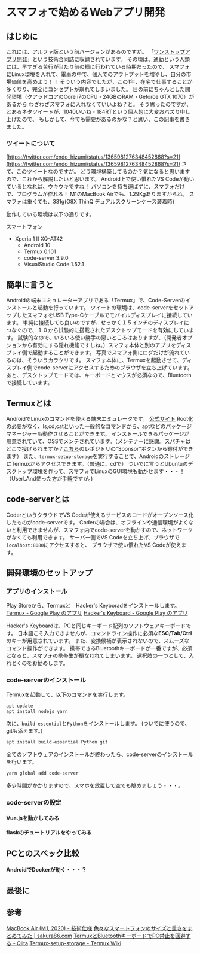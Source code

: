 # スマフォで始めるWebアプリ開発

## はじめに

これには、アルファ版という前バージョンがあるのですが。
「[ワンストップアプリ開発](https://booth.pm/ja/items/1733776)」という技術合同誌に収録されています。
その頃は、通勤という人類には、早すぎる苦行が当たり前の様に行われている時期だったので、
スマフォにLinux環境を入れて、電車の中で、個人でのアウトプットを増やし、自分の市場価値を高めよう！！
そういう内容でしたが、この1年、在宅で仕事することが多くなり、完全にコンセプトが崩れてしまいました。
目の前にちゃんとした開発環境（クアッドコアのCore i7のCPU・24GBのRAM・Geforce GTX 1070）があるから
わざわざスマフォに入れなくていいよね？と。
そう思ったのですが、とあるネタツイートが、1040いいね・184RTという個人的に大変おバズり申し上げたので、
もしかして、今でも需要があるのかな？と思い、この記事を書きました。

### ツイートについて

[https://twitter.com/endo_hizumi/status/1365981276348452868?s=21](https://twitter.com/endo_hizumi/status/1365981276348452868?s=21)
さて、このツイートなのですが。
どう環境構築してるのか？気になると思いますので、これから解説したいと思います。
Android上で使い慣れたVS Codeが動いているとなれば、ウキウキですね！
パソコンを持ち運ばずに、スマフォだけで、プログラムが作れる！
M1のMacBook Airでも、1.29Kgありますからね。
スマフォは重くても、331g(G8X ThinQ デュアルスクリーンケース装着時)

動作している環境は以下の通りです。

スマートフォン

- Xperia 1 II XQ-AT42
  - Android 10
  - Termux 0.101
  - code-server 3.9.0
  - VisualStudio Code 1.52.1

## 簡単に言うと

Androidの端末エミュレーターアプリである「Termux」で、Code-Serverのインストールと起動を行っています。
ツイートの環境は、code-serverをセットアップしたスマフォをUSB Type-Cケーブルでモバイルディスプレイに接続しています。
単純に接続しても良いのですが、せっかく１５インチのディスプレイにつなぐので、１０から試験的に搭載されたデスクトップモードを有効にしています。
試験的なので、いろいろ使い勝手の悪いところはありますが、（開発者オプションから有効にする隠れ機能ですしね。）スマフォ本体と別のアプリをディスプレイ側で起動することができます。
写真でスマフォ側にログだけが流れているのは、そういうカラクリです。
スマフォ本体に、Termuxを起動させて、ディスプレイ側でcode-serverにアクセスするためのブラウザを立ち上げています。
あと、デスクトップモードでは、キーボードとマウスが必須なので、Bluetoothで接続しています。

## Termuxとは

AndroidでLinuxのコマンドを使える端末エミュレータです。
[公式サイト](https://termux.com/)
Root化の必要がなく、ls,cd,catといった一般的なコマンドから、aptなどのパッケージマネージャーも動作させることができます。
インストールできるパッケージが用意されていて、OSSでメンテされています。（メンテナーに感謝。スパチャはどこで投げられますか？[こちら](https://github.com/termux/termux-packages/tree/master/packages)のレポジトリの”Sponsor”ボタンから寄付ができます）
また、`termux-setup-storage`を実行することで、AndroidのストレージにTermuxからアクセスできます。（普通に、cdで）
ついでに言うとUbuntuのデスクトップ環境を作って、スマフォでLinuxのGUI環境も動かせます・・・！（UserLAnd使った方が手軽ですが。)

## code-serverとは

CoderというクラウドでVS Codeが使えるサービスのコードがオープンソース化したものがcode-serverです。
Coderの場合は、オフラインや通信環境がよくないと利用できませんが、スマフォ内でcode-serverを動かすので、ネットワークがなくても利用できます。
サーバー側でVS Codeを立ち上げ、ブラウザで`localhost:8080`にアクセスすると、
ブラウザで使い慣れたVS Codeが使えます。

## 開発環境のセットアップ

### アプリのインストール

Play Storeから、Termuxと　Hacker's Keyboradをインストールします。
[Termux - Google Play のアプリ](https://play.google.com/store/apps/details?id=com.termux&hl=ja&gl=US)
[Hacker&#39;s Keyboard - Google Play のアプリ](https://play.google.com/store/apps/details?id=org.pocketworkstation.pckeyboard&hl=ja&gl=US)

Hacker's Keyboardは、PCと同じキーボード配列のソフトウェアキーボードです。
日本語こそ入力できませんが、コマンドライン操作に必須な**ESC/Tab/Ctrl**のキーが用意されています。
また、変換候補が表示されないので、スムーズなコマンド操作ができます。
携帯できるBluetoothキーボードが一番ですが、必須となると、スマフォの携帯生が損なわれてしまいます。
選択肢の一つとして、入れとくのをお勧めします。

### code-serverのインストール

Termuxを起動して、以下のコマンドを実行します。

```bash
apt update
apt install nodejs yarn
```

次に、`build-essential`と`Python`をインストールします。
(ついでに使うので、gitも添えます。)

```bash
apt install build-essential Python git
```

全てのソフトウェアのインストールが終わったら、code-serverのインストールを行います。

```bash
yarn global add code-server
```

多少時間がかかりますので、スマホを放置して空でも眺めましょう・・・。

### code-serverの設定

#### Vue.jsを動かしてみる

#### flaskのチュートリアルをやってみる

## PCとのスペック比較

#### AndroidでDockerが動く・・・？

## 最後に

## 参考

[MacBook Air (M1, 2020) - 技術仕様](https://support.apple.com/kb/SP825?locale=ja_JP)
[色々なスマートフォンのサイズと重さをまとめてみた | sakura86.com](https://sakura86.com/smartphone-size-summary/#toc_id_2)
[TermuxとBluetoothキーボードでPC禁止を回避する - Qiita](https://qiita.com/bluepost59/items/657ef9c198bd43cf59dd)
[Termux-setup-storage - Termux Wiki](https://wiki.termux.com/wiki/Termux-setup-storage)